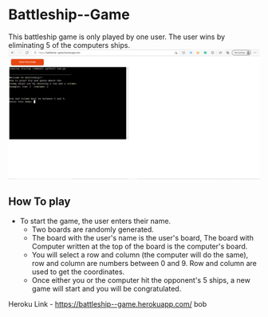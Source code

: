 # Battleship--Game
This battleship game is only played by one user. 
The user wins by eliminating 5 of the computers ships.
![Home-page](Game.PNG)

## How To play
* To start the game, the user enters their name.
   + Two boards are randomly generated. 
   + The board with the user's name is the user's board, The board with Computer written at the top of the board is the computer's board. 
   + You will select a row and column (the computer will do the same), row and column are numbers between 0 and 9. Row and column are used to get the coordinates. 
   + Once either you or the computer hit the opponent's 5 ships, a new game will start and you will be congratulated. 
   
Heroku Link - https://battleship--game.herokuapp.com/
bob
